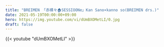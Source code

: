```yaml
---
title: "BREIMEN 「赤裸々🏠SESSIOONe」Kan Sano×kanno so(BREIMEN drs.)"
date: 2021-05-19T00:00:00+09:00
hero: https://img.youtube.com/vi/dUmBXOMetLI/0.jpg
draft: false
---
```


{{< youtube "dUmBXOMetLI" >}}
